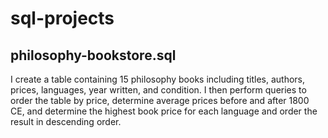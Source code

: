 # sql-projects

## philosophy-bookstore.sql

I create a table containing 15 philosophy books including titles, authors, prices, languages, year written, and condition. I then perform queries to order the table by price, determine average prices before and after 1800 CE, and determine the highest book price for each language and order the result in descending order.
